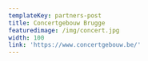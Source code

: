 ```yaml
---
templateKey: partners-post
title: Concertgebouw Brugge
featuredimage: /img/concert.jpg
width: 100
link: 'https://www.concertgebouw.be/'
---
```


